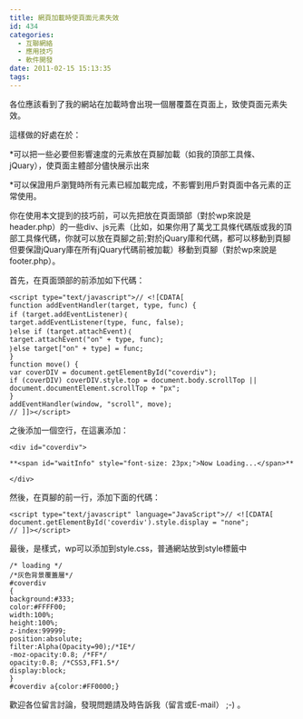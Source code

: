 ```yaml
---
title: 網頁加載時使頁面元素失效
id: 434
categories:
  - 互聯網絡
  - 應用技巧
  - 軟件開發
date: 2011-02-15 15:13:35
tags:
---
```


各位應該看到了我的網站在加載時會出現一個層覆蓋在頁面上，致使頁面元素失效。

這樣做的好處在於：

*可以把一些必要但影響速度的元素放在頁腳加載（如我的頂部工具條、jQuary），使頁面主體部分儘快展示出來

*可以保證用戶瀏覽時所有元素已經加載完成，不影響到用戶對頁面中各元素的正常使用。

你在使用本文提到的技巧前，可以先把放在頁面頭部（對於wp來說是header.php）的一些div、js元素（比如，如果你用了萬戈工具條代碼版或我的頂部工具條代碼，你就可以放在頁腳之前;對於jQuary庫和代碼，都可以移動到頁腳但要保證jQuary庫在所有jQuary代碼前被加載）移動到頁腳（對於wp來說是footer.php）。

<!--more-->

首先，在頁面頭部的前添加如下代碼：

```
<script type="text/javascript">// <![CDATA[
function addEventHandler(target, type, func) {
if (target.addEventListener)｛
target.addEventListener(type, func, false);
｝else if (target.attachEvent)｛
target.attachEvent("on" + type, func);
｝else target["on" + type] = func;
}
function move() {
var coverDIV = document.getElementById("coverdiv");
if (coverDIV) coverDIV.style.top = document.body.scrollTop || document.documentElement.scrollTop + "px";
}
addEventHandler(window, "scroll", move);
// ]]></script>
```

之後添加一個空行，在這裏添加：

```
<div id="coverdiv">

**<span id="waitInfo" style="font-size: 23px;">Now Loading...</span>**

</div>
```

然後，在頁腳的前一行，添加下面的代碼：

```
<script type="text/javascript" language="JavaScript">// <![CDATA[
document.getElementById('coverdiv').style.display = "none";
// ]]></script>
```

最後，是樣式，wp可以添加到style.css，普通網站放到style標籤中

```
/* loading */
/*灰色背景覆蓋層*/
#coverdiv
{
background:#333;
color:#FFFF00;
width:100%;
height:100%;
z-index:99999;
position:absolute;
filter:Alpha(Opacity=90);/*IE*/
-moz-opacity:0.8; /*FF*/
opacity:0.8; /*CSS3,FF1.5*/
display:block;
}
#coverdiv a{color:#FF0000;}
```

歡迎各位留言討論，發現問題請及時告訴我（留言或E-mail） ;-) 。
